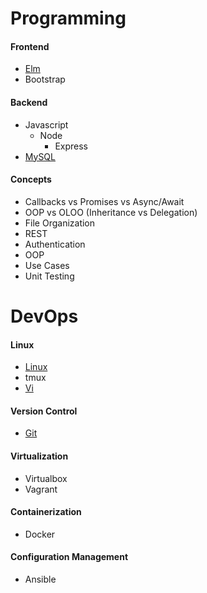 # Programming

#### Frontend
- [Elm](./topics/elm.md)
- Bootstrap

#### Backend
- Javascript
    - Node
        - Express
- [MySQL](./topics/mysql.md)

#### Concepts
- Callbacks vs Promises vs Async/Await
- OOP vs OLOO (Inheritance vs Delegation)
- File Organization
- REST
- Authentication
- OOP
- Use Cases
- Unit Testing

# DevOps

#### Linux
- [Linux](./topics/linux.md)
- tmux
- [Vi](./topics/vi.md)

#### Version Control
- [Git](./topics/git.md)

#### Virtualization
- Virtualbox
- Vagrant

#### Containerization
- Docker

#### Configuration Management
- Ansible

